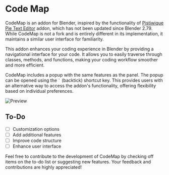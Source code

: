 # Code Map

CodeMap is an addon for Blender, inspired by the functionality of [Pistiwique Pie Text Editor](https://github.com/pistiwique/pistiwique_pie_text_editor) addon, which has not been updated since Blender 2.79. While CodeMap is not a fork and is entirely different in its implementation, it maintains a similar user interface for familiarity.

This addon enhances your coding experience in Blender by providing a navigational interface for your code. It allows you to easily traverse through classes, methods, and functions, making your coding workflow smoother and more efficient.

CodeMap includes a popup with the same features as the panel. The popup can be opened using the `` ` `` (backtick) shortcut key. This provides users with an alternative way to access the addon's functionality, offering flexibility based on individual preferences.

![Preview](gif/code_map.gif)

## To-Do

- [ ] Customization options
- [ ] Add additional features
- [ ] Improve code structure
- [ ] Enhance user interface

Feel free to contribute to the development of CodeMap by checking off items on the to-do list or suggesting new features. Your feedback and contributions are highly appreciated!
